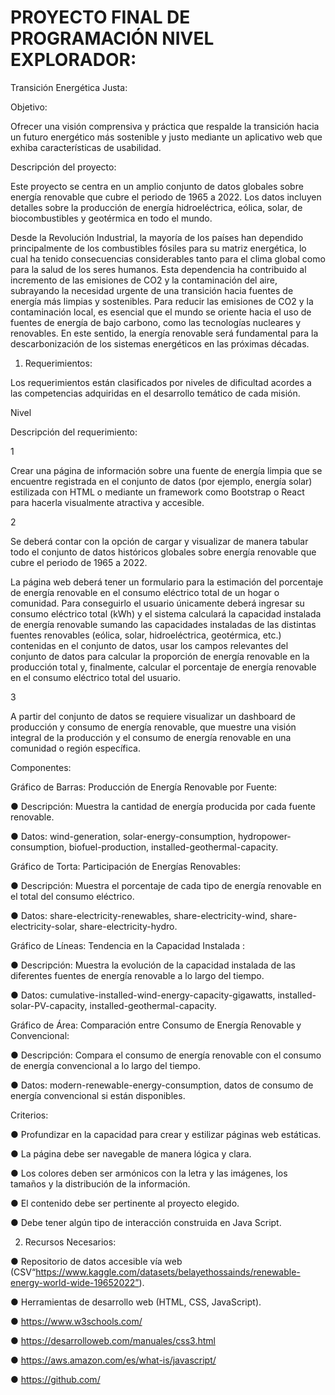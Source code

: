 # PROYECTO FINAL DE PROGRAMACIÓN NIVEL EXPLORADOR:

Transición Energética Justa:

Objetivo:

Ofrecer una visión comprensiva y práctica que respalde la transición hacia un futuro energético más sostenible y justo mediante un aplicativo web que exhiba características de usabilidad.


Descripción del proyecto:

Este proyecto se centra en un amplio conjunto de datos globales sobre energía renovable que cubre el periodo de 1965 a 2022. Los datos incluyen detalles sobre la producción de energía hidroeléctrica, eólica, solar, de biocombustibles y geotérmica en todo el mundo.

Desde la Revolución Industrial, la mayoría de los países han dependido principalmente de los combustibles fósiles para su matriz energética, lo cual ha tenido consecuencias considerables tanto para el clima global como para la salud de los seres humanos. Esta dependencia ha contribuido al incremento de las emisiones de CO2 y la contaminación del aire, subrayando la necesidad urgente de una transición hacia fuentes de energía más limpias y sostenibles. Para reducir las emisiones de CO2 y la contaminación local, es esencial que el mundo se oriente hacia el uso de fuentes de energía de bajo carbono, como las tecnologías nucleares y renovables. En este sentido, la energía renovable será fundamental para la descarbonización de los sistemas energéticos en las próximas décadas.

1. Requerimientos:

Los requerimientos están clasificados por niveles de dificultad acordes a las competencias adquiridas en el desarrollo temático de cada misión.

Nivel
	

Descripción del requerimiento:

1
	

Crear una página de información sobre una fuente de energía limpia que se encuentre registrada en el conjunto de datos (por ejemplo, energía solar) estilizada con HTML o mediante un framework como Bootstrap o React para hacerla visualmente atractiva y accesible.

2
	

Se deberá contar con la opción de cargar y visualizar de manera tabular todo el conjunto de datos históricos globales sobre energía renovable que cubre el periodo de 1965 a 2022.

La página web deberá tener un formulario para la estimación del porcentaje de energía renovable en el consumo eléctrico total de un hogar o comunidad. Para conseguirlo el usuario únicamente deberá ingresar su consumo eléctrico total (kWh) y el sistema calculará la capacidad instalada de energía renovable sumando las capacidades instaladas de las distintas fuentes renovables (eólica, solar, hidroeléctrica, geotérmica, etc.) contenidas en el conjunto de datos, usar los campos relevantes del conjunto de datos para calcular la proporción de energía renovable en la producción total y, finalmente, calcular el porcentaje de energía renovable en el consumo eléctrico total del usuario.

3
	

A partir del conjunto de datos se requiere visualizar un dashboard de producción y consumo de energía renovable, que muestre una visión integral
de la producción y el consumo de energía renovable en una comunidad o región específica.

Componentes:

Gráfico de Barras: Producción de Energía Renovable por Fuente:

●      Descripción: Muestra la cantidad de energía producida por cada fuente renovable.

●      Datos: wind-generation, solar-energy-consumption, hydropower-consumption, biofuel-production, installed-geothermal-capacity.

Gráfico de Torta: Participación de Energías Renovables:

●      Descripción: Muestra el porcentaje de cada tipo de energía renovable en el total del consumo eléctrico.

●      Datos: share-electricity-renewables, share-electricity-wind, share-electricity-solar, share-electricity-hydro.

Gráfico de Líneas: Tendencia en la Capacidad Instalada :

●      Descripción: Muestra la evolución de la capacidad instalada de las diferentes fuentes de energía renovable a lo largo del tiempo.

●      Datos: cumulative-installed-wind-energy-capacity-gigawatts, installed-solar-PV-capacity, installed-geothermal-capacity.

Gráfico de Área: Comparación entre Consumo de Energía Renovable y Convencional:

●      Descripción: Compara el consumo de energía renovable con el consumo de energía convencional a lo largo del tiempo.

●      Datos: modern-renewable-energy-consumption, datos de consumo de energía convencional si están disponibles.

Criterios:

● Profundizar en la capacidad para crear y estilizar páginas web estáticas.

● La página debe ser navegable de manera lógica y clara.

● Los colores deben ser armónicos con la letra y las imágenes, los tamaños y la distribución de la información.

● El contenido debe ser pertinente al proyecto elegido.

● Debe tener algún tipo de interacción construida en Java Script.

2. Recursos Necesarios:

● Repositorio de datos accesible vía web (CSV“https://www.kaggle.com/datasets/belayethossainds/renewable-energy-world-wide-19652022”).

● Herramientas de desarrollo web (HTML, CSS, JavaScript).

● https://www.w3schools.com/

● https://desarrolloweb.com/manuales/css3.html

● https://aws.amazon.com/es/what-is/javascript/

● https://github.com/
